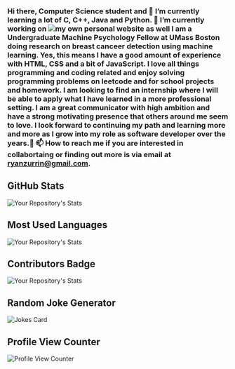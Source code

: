 ### Hi there, Computer Science student and 🌱 I’m currently learning a lot of C, C++, Java and Python. 🔭 I’m currently working on ![my own personal website](https://www.ryanzurrin.com) as well I am a Undergraduate Machine Psychology Fellow at UMass Boston doing research on breast canceer detection using machine learning. Yes, this means I have a good amount of experience with HTML, CSS and a bit of JavaScript.  I love all things programming and coding related and enjoy solving programming problems on leetcode and for school projects and homework. I am looking to find an internship where I will be able to apply what I have learned in a more professional setting. I am a great communicator with high ambition and have a strong motivating presence that others around me seem to love. I look forward to continuing my path and learning more and more as I grow into my role as software developer over the years.👋 📫 How to reach me if you are interested in collabortaing or finding out more is via email at ryanzurrin@gmail.com. 

<!--
**RyanZurrin/RyanZurrin** is a ✨ _special_ ✨ repository because its `README.md` (this file) appears on your GitHub profile.

Here are some ideas to get you started:

- 🔭 I’m currently working on ...
- 🌱 I’m currently learning ...
- 👯 I’m looking to collaborate on ...
- 🤔 I’m looking for help with ...
- 💬 Ask me about ...
- 📫 How to reach me: ...
- 😄 Pronouns: ...
- ⚡ Fun fact: ...
-->
## GitHub Stats
![Your Repository's Stats](https://github-readme-stats.vercel.app/api?username=RyanZurrin&show_icons=true)
## Most Used Languages
![Your Repository's Stats](https://github-readme-stats.vercel.app/api/top-langs/?username=RyanZurrin&theme=blue-green)
## Contributors Badge
![Your Repository's Stats](https://contrib.rocks/image?repo=RyanZurrin/PhysicsFormulaClass_lessDependecnies)
## Random Joke Generator
![Jokes Card](https://readme-jokes.vercel.app/api)
## Profile View Counter
![Profile View Counter](https://komarev.com/ghpvc/?username=RyanZurrin)
